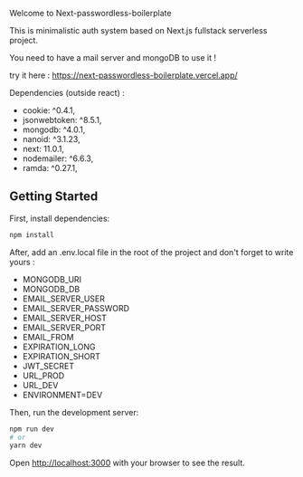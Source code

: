 Welcome to Next-passwordless-boilerplate

This is minimalistic auth system based on Next.js fullstack serverless project.

You need to have a mail server and mongoDB to use it !

try it here : https://next-passwordless-boilerplate.vercel.app/

Dependencies (outside react) :

- cookie: ^0.4.1,
- jsonwebtoken: ^8.5.1,
- mongodb: ^4.0.1,
- nanoid: ^3.1.23,
- next: 11.0.1,
- nodemailer: ^6.6.3,
- ramda: ^0.27.1,

## Getting Started

First, install dependencies:

```bash
npm install
```

After, add an .env.local file in the root of the project and don't forget to write yours :

- MONGODB_URI
- MONGODB_DB
- EMAIL_SERVER_USER
- EMAIL_SERVER_PASSWORD
- EMAIL_SERVER_HOST
- EMAIL_SERVER_PORT
- EMAIL_FROM
- EXPIRATION_LONG
- EXPIRATION_SHORT
- JWT_SECRET
- URL_PROD
- URL_DEV
- ENVIRONMENT=DEV

Then, run the development server:

```bash
npm run dev
# or
yarn dev
```

Open [http://localhost:3000](http://localhost:3000) with your browser to see the result.
